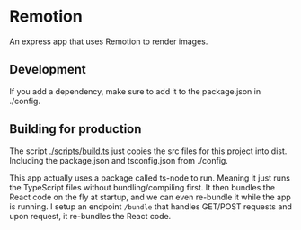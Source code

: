 # Remotion

An express app that uses Remotion to render images.

## Development

If you add a dependency, make sure to add it to the package.json in ./config.

## Building for production

The script [./scripts/build.ts](./scripts/build.ts) just copies the src files for this project into dist. Including the package.json and tsconfig.json from ./config.

This app actually uses a package called ts-node to run. Meaning it just runs the TypeScript files without bundling/compiling first. It then bundles the React code on the fly at startup, and we can even re-bundle it while the app is running. I setup an endpoint `/bundle` that handles GET/POST requests and upon request, it re-bundles the React code.
